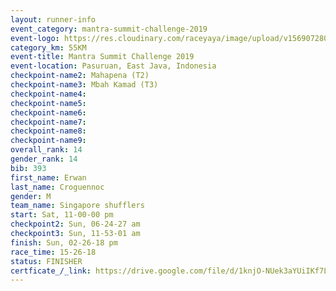 ```yaml
---
layout: runner-info 
event_category: mantra-summit-challenge-2019 
event-logo: https://res.cloudinary.com/raceyaya/image/upload/v1569072809/logo/mantra-image_segrbx.jpg
category_km: 55KM 
event-title: Mantra Summit Challenge 2019 
event-location: Pasuruan, East Java, Indonesia 
checkpoint-name2: Mahapena (T2) 
checkpoint-name3: Mbah Kamad (T3) 
checkpoint-name4: 
checkpoint-name5: 
checkpoint-name6: 
checkpoint-name7: 
checkpoint-name8: 
checkpoint-name9: 
overall_rank: 14
gender_rank: 14
bib: 393
first_name: Erwan
last_name: Croguennoc
gender: M
team_name: Singapore shufflers
start: Sat, 11-00-00 pm
checkpoint2: Sun, 06-24-27 am
checkpoint3: Sun, 11-53-01 am
finish: Sun, 02-26-18 pm
race_time: 15-26-18
status: FINISHER
certficate_/_link: https://drive.google.com/file/d/1knjO-NUek3aYUiIKf7LWXwXkC86MkeC5/view?usp=sharing
---
```

